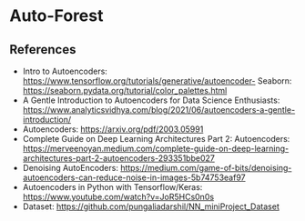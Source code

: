 # Auto-Forest

## References
- Intro to Autoencoders: https://www.tensorflow.org/tutorials/generative/autoencoder- Seaborn: https://seaborn.pydata.org/tutorial/color_palettes.html
- A Gentle Introduction to Autoencoders for Data Science Enthusiasts: https://www.analyticsvidhya.com/blog/2021/06/autoencoders-a-gentle-introduction/
- Autoencoders: https://arxiv.org/pdf/2003.05991
- Complete Guide on Deep Learning Architectures Part 2: Autoencoders: https://merveenoyan.medium.com/complete-guide-on-deep-learning-architectures-part-2-autoencoders-293351bbe027
- Denoising AutoEncoders: https://medium.com/game-of-bits/denoising-autoencoders-can-reduce-noise-in-images-5b74753eaf97
- Autoencoders in Python with Tensorflow/Keras: https://www.youtube.com/watch?v=JoR5HCs0n0s
- Dataset: https://github.com/pungaliadarshil/NN_miniProject_Dataset
